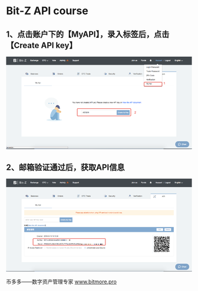 # Bit-Z  API  course

## 1、点击账户下的【MyAPI】，录入标签后，点击【Create API key】

![](.gitbook/assets/bitz1.png)

## 2、邮箱验证通过后，获取API信息

![](.gitbook/assets/bitz2.png)

币多多——数字资产管理专家   www.bitmore.pro

